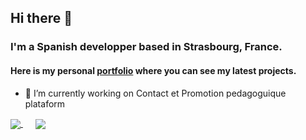 ## Hi there 👋
### I'm a Spanish developper based in Strasbourg, France.
#### Here is my personal [portfolio](https://www.raulbethencourt.com) where you can see my latest projects. 

- 🔭 I’m currently working on Contact et Promotion pedagoguique plataform

<a href="https://github.com/anuraghazra/github-readme-stats">
  <img align="center" src="https://github-readme-stats.vercel.app/api?username=raulbethencourt&show_icons=true&theme=gruvbox" />
</a>
<a href="https://github.com/anuraghazra/github-readme-stats" style="margin-left: 20px;">
  <img align="center" src="https://github-readme-stats.vercel.app/api/top-langs/?username=raulbethencourt&layout=compact&theme=gruvbox" />
</a>

<!--
**raulbethencourt/raulbethencourt** is a ✨ _special_ ✨ repository because its `README.md` (this file) appears on your GitHub profile.

Here are some ideas to get you started:


- 🌱 I’m currently learning ...
- 👯 I’m looking to collaborate on ...
- 🤔 I’m looking for help with ...
- 💬 Ask me about ...
- 📫 How to reach me: ...
- 😄 Pronouns: ...
- ⚡ Fun fact: ...
-->
